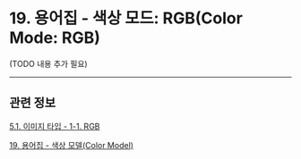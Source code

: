 # 19. 용어집 - 색상 모드: RGB(Color Mode: RGB)

(TODO 내용 추가 필요)

***

## 관련 정보

[5.1. 이미지 타입 - 1-1. RGB](./05-01-image-types.md#05-01-s1-01)

[19. 용어집 - 색상 모델(Color Model)](./19-glossaryx-color-model.md)

